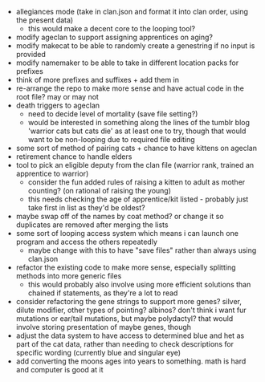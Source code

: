 - allegiances mode (take in clan.json and format it into clan order, using the present data)
    - this would make a decent core to the looping tool?
- modify ageclan to support assigning apprentices on aging?
- modify makecat to be able to randomly create a genestring if no input is provided
- modify namemaker to be able to take in different location packs for prefixes
- think of more prefixes and suffixes + add them in
- re-arrange the repo to make more sense and have actual code in the root file? may or may not
- death triggers to ageclan
    - need to decide level of mortality (save file setting?)
    - would be interested in something along the lines of the tumblr blog 'warrior cats but cats die' as at least one
      to try, though that would want to be non-looping due to required file editing
- some sort of method of pairing cats + chance to have kittens on ageclan
- retirement chance to handle elders
- tool to pick an eligible deputy from the clan file (warrior rank, trained an apprentice to warrior)
    - consider the fun added rules of raising a kitten to adult as mother counting? (on rational of raising the young)
    - this needs checking the age of apprentice/kit listed - probably just take first in list as they'd be oldest?
- maybe swap off of the names by coat method? or change it so duplicates are removed after merging the lists
- some sort of looping access system which means i can launch one program and access the others repeatedly
    - maybe change with this to have "save files" rather than always using clan.json
- refactor the existing code to make more sense, especially splitting methods into more generic files
    - this would probably also involve using more efficient solutions than chained if statements, as they're a lot to read
- consider refactoring the gene strings to support more genes? silver, dilute modifier, other types of pointing? albinos?
 don't think i want fur mutations or ear/tail mutations, but maybe polydactyl? that would involve storing presentation of 
 maybe genes, though
- adjust the data system to have access to determined blue and het as part of the cat data, rather than needing to check
 descriptions for specific wording (currently blue and singular eye)
- add converting the moons ages into years to something. math is hard and computer is good at it
